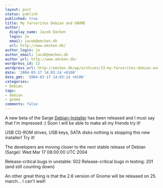 ```yaml
---
layout: post
status: publish
published: true
title: My farvorites Debian and GNOME
author:
  display_name: Jacob Emcken
  login: je
  email: jacob@emcken.dk
  url: http://www.emcken.dk/
author_login: je
author_email: jacob@emcken.dk
author_url: http://www.emcken.dk/
wordpress_id: 13
wordpress_url: http://emcken.dk/wp/archives/13-my-farvorites-debian-and-gnome.html
date: '2004-03-17 14:03:14 +0100'
date_gmt: '2004-03-17 14:03:14 +0100'
categories:
- Debian
tags:
- debian
- gnome
comments: false
---
```

A new beta of the Sarge <a href="http://www.debian.org/devel/debian-installer/">Debian-Installer</a> has been released and I must say that I'm impressed :) Soon I will be able to make all my friends try it!

USB CD-ROM drives, USB keys, SATA disks nothing is stopping this new installer!
Try it!

The developers are moving closer to the next stable release of Debian (Sarge):
Wed Mar 17 08:00:00 UTC 2004

Release-critical bugs in unstable: 502
Release-critical bugs in testing: 201 (and still counting down)

An other great thing is that the 2.6 version of Gnome will be released on 25. march... I can't wait!

